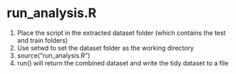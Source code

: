 run_analysis.R
===============

1. Place the script in the extracted dataset folder (which contains the test and train folders)
2. Use setwd to set the dataset folder as the working directory
3. source("run_analysis.R")
4. run() will return the combined dataset and write the tidy dataset to a file
